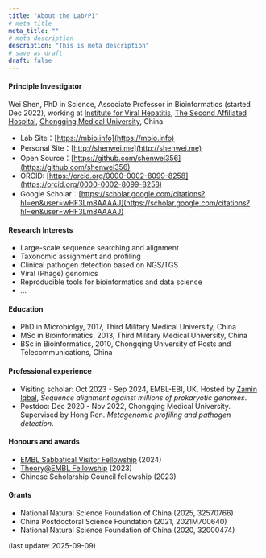 ```yaml
---
title: "About the Lab/PI"
# meta title
meta_title: ""
# meta description
description: "This is meta description"
# save as draft
draft: false
---
```


#### Principle Investigator

Wei Shen, PhD in Science, Associate Professor in Bioinformatics (started Dec 2022), working at [Institute for Viral Hepatitis](http://infect-hepatol-cqmu.sahcqmu.com/), [The Second Affiliated Hospital](http://www.sahcqmu.com/), [Chongqing Medical University](https://english.cqmu.edu.cn/), China

- Lab Site：[https://mbio.info](https://mbio.info)
- Personal Site：[http://shenwei.me](http://shenwei.me)
- Open Source：[https://github.com/shenwei356](https://github.com/shenwei356)
- ORCID: [https://orcid.org/0000-0002-8099-8258](https://orcid.org/0000-0002-8099-8258)
- Google Scholar：[https://scholar.google.com/citations?hl=en&user=wHF3Lm8AAAAJ](https://scholar.google.com/citations?hl=en&user=wHF3Lm8AAAAJ)

#### Research Interests

- Large-scale sequence searching and alignment
- Taxonomic assignment and profiling
- Clinical pathogen detection based on NGS/TGS
- Viral (Phage) genomics
- Reproducible tools for bioinformatics and data science
- ...

#### Education

- PhD in Microbiolgy, 2017, Third Military Medical University, China
- MSc in Bioinformatics, 2013, Third Military Medical University, China
- BSc in Bioinformatics, 2010, Chongqing University of Posts and Telecommunications, China

#### Professional experience

- Visiting scholar: Oct 2023 - Sep 2024, EMBL-EBI, UK.
  Hosted by [Zamin Iqbal](https://scholar.google.com/citations?user=GrvA1YwAAAAJ&hl=en),
  *Sequence alignment against millions of prokaryotic genomes*.
- Postdoc: Dec 2020 - Nov 2022, Chongqing Medical University. Supervised by Hong Ren. *Metagenomic profiling and pathogen detection*.

#### Honours and awards

- [EMBL Sabbatical Visitor Fellowship](https://www.embl.org/about/info/scientific-visitor-programme/fellowships/embl-sabbatical-visitor-fellowships/) (2024)
- [Theory@EMBL Fellowship](https://www.embl.org/about/info/scientific-visitor-programme/theoryembl/) (2023)
- Chinese Scholarship Council fellowship (2023)

#### Grants

- National Natural Science Foundation of China (2025, 32570766)
- China Postdoctoral Science Foundation (2021, 2021M700640)
- National Natural Science Foundation of China (2020, 32000474)

(last update: 2025-09-09)
